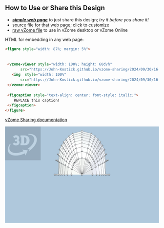 
## How to Use or Share this Design

 - [***simple web page***](<https://John-Kostick.github.io/vzome-sharing/2024/09/30/16-00-54-5:8-parabolic-Ellipsoid/>) to just share this design; *try it before you share it!*
 - [source file for that web page](<https://github.com/John-Kostick/vzome-sharing/edit/main/2024/09/30/16-00-54-5:8-parabolic-Ellipsoid/index.md>); click to customize
 - [raw vZome file](<https://raw.githubusercontent.com/John-Kostick/vzome-sharing/main/2024/09/30/16-00-54-5:8-parabolic-Ellipsoid/5:8-parabolic-Ellipsoid.vZome>) to use in vZome desktop or vZome Online
 
 HTML for embedding in any web page:
 ```html
<figure style="width: 87%; margin: 5%">
  
  
  <vzome-viewer style="width: 100%; height: 60dvh" 
        src="https://John-Kostick.github.io/vzome-sharing/2024/09/30/16-00-54-5:8-parabolic-Ellipsoid/5:8-parabolic-Ellipsoid.vZome" >
    <img  style="width: 100%"
        src="https://John-Kostick.github.io/vzome-sharing/2024/09/30/16-00-54-5:8-parabolic-Ellipsoid/5:8-parabolic-Ellipsoid.png" >
  </vzome-viewer>

  <figcaption style="text-align: center; font-style: italic;">
     REPLACE this caption!
  </figcaption>
</figure>

 ```

[vZome Sharing documentation](https://vzome.github.io/vzome/sharing.html#how-it-works)

![Image](<5:8-parabolic-Ellipsoid.png>)

